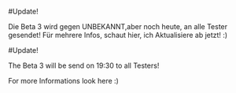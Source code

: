 #Update!

Die Beta 3 wird gegen UNBEKANNT,aber noch heute, an alle Tester gesendet!
Für mehrere Infos, schaut hier, ich Aktualisiere ab jetzt! :)



#Update!

The Beta 3 will be send on 19:30 to all Testers!

For more Informations look here :)
